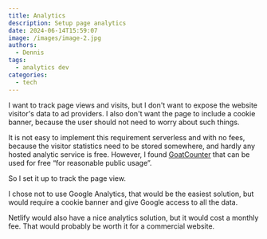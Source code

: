 ```yaml
---
title: Analytics
description: Setup page analytics
date: 2024-06-14T15:59:07
image: /images/image-2.jpg
authors:
  - Dennis
tags:
  - analytics dev
categories:
  - tech
---
```

I want to track page views and visits, but I don't want to expose the website visitor's data to ad providers. I also don't want the page to include a cookie banner, because the user should not need to worry about such things.

It is not easy to implement this requirement serverless and with no fees, because the visitor statistics need to be stored somewhere, and hardly any hosted analytic service is free. However, I found [GoatCounter](https://www.goatcounter.com/) that can be used for free  “for reasonable public usage”.

So I set it up to track the page view.

I chose not to use Google Analytics, that would be the easiest solution, but would require a cookie banner and give Google access to all the data.

Netlify would also have a nice analytics solution, but it would cost a monthly fee. That would probably be worth it for a commercial website.
